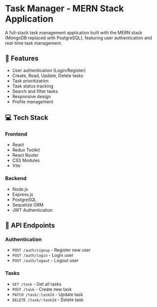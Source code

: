 # Task Manager - MERN Stack Application

A full-stack task management application built with the MERN stack (MongoDB replaced with PostgreSQL), featuring user authentication and real-time task management.

## 🚀 Features

- User authentication (Login/Register)
- Create, Read, Update, Delete tasks
- Task prioritization
- Task status tracking
- Search and filter tasks
- Responsive design
- Profile management

## 💻 Tech Stack

### Frontend

- React
- Redux Toolkit
- React Router
- CSS Modules
- Vite

### Backend

- Node.js
- Express.js
- PostgreSQL
- Sequelize ORM
- JWT Authentication

## 🔑 API Endpoints

### Authentication

- `POST /auth/signup` - Register new user
- `POST /auth/login` - Login user
- `POST /auth/logout` - Logout user

### Tasks

- `GET /task` - Get all tasks
- `POST /task` - Create new task
- `PATCH /task/:taskId` - Update task
- `DELETE /task/:taskId` - Delete task


